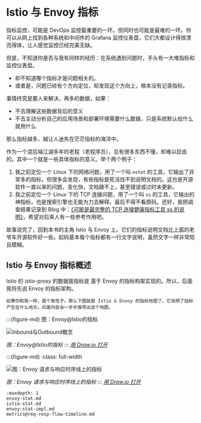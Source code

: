 # Istio 与 Envoy 指标

指标监控，可能是 DevOps 监控最重要的一环。但同时也可能是最难的一环。你可以从网上找到各种系统和中间件的 Grafana 监控仪表盘，它们大都设计得很漂亮得体，让人感觉监控已经完美无缺。  

但是，不知道你是否与我有同样的经历：在系统遇到问题时，手头有一大堆指标和监控仪表盘。
- 却不知道哪个指标才是问题相关的。
- 或者是，问题已经有个方向定位，却发现这个方向上，根本没有记录指标。

事情终究是要人来解决，再多的数据，如果：
- 不去理解这些数据背后的意义
- 不去主动分析自己的应用场景和部署环境需要什么数据，只是系统默认给什么就用什么

那么指标越多，越让人迷失在茫茫指标的海洋中。

作为一个混后端江湖多年的老程（老程序员），总有很多东西不懂，却难以启齿的。其中一个就是一些具体指标的意义。举个两个例子：
1. 我之前定位一个 Linux 下的网络问题，用了一个叫 `nstat` 的工具，它输出了非常多的指标，但很多会发现，有些指标是死活找不到说明文档的。这也是开源软件一直以来的问题，变化快，文档跟不上，甚至错误或过时未更新。
2. 我之前定位一个 Linux 下的 TCP 连接问题，用了一个叫 `ss` 的工具，它输出的神指标，也是搜索引擎也无能为力去解释。最后不得不看原码。还好，我把调查结果记录到 Blog 中：[《可能是最完整的 TCP 连接健康指标工具 ss 的说明》](https://blog.mygraphql.com/zh/notes/low-tec/network/tcp-inspect/)，希望对后来人有一些参考作用吧。


故事说完了，回到本书的主角 Istio 与 Envoy 上。它们的指标说明文档比上面的老爷车开源软件好一些。起码基本每个指标都有一行文字说明，虽然文字一样非常短且模糊。

## Istio 与 Envoy 指标概述

Istio 的 istio-proxy 的数据面指标是 基于 Envoy 的指标构架实现的。所以，后面我将先说 Envoy 的指标架构。


```{hint}
如果你和我一样，是个急性子。那么下图就是 Istio & Envoy 的指标地图了。它说明了指标产生在什么地方。后面内容会一步步推导出这个地图。
```

:::{figure-md} 图：Envoy@Istio的指标

<img src="/ch2-envoy/envoy@istio-metrics/index.assets/envoy@istio-metrics.drawio.svg" alt="Inbound与Outbound概念">

*图：Envoy@Istio的指标*
:::
*[用 Draw.io 打开](https://app.diagrams.net/?ui=sketch#Uhttps%3A%2F%2Fistio-insider.mygraphql.com%2Fzh_CN%2Flatest%2F_images%2Fenvoy@istio-metrics.drawio.svg)*



:::{figure-md}
:class: full-width

<img src="/ch2-envoy/req-resp-flow-timeline/req-resp-flow-timeline.assets/req-resp-flow-timeline.drawio.svg" alt="图：Envoy 请求与响应时序线上的指标">

*图：Envoy 请求与响应时序线上的指标*
:::
*[用 Draw.io 打开](https://app.diagrams.net/?ui=sketch#Uhttps%3A%2F%2Fistio-insider.mygraphql.com%2Fzh_CN%2Flatest%2F_images%2Freq-resp-flow-timeline.drawio.svg)*


```{toctree}
:maxdepth: 1
envoy-stat.md
istio-stat.md
envoy-stat-impl.md
metrics@req-resp-flow-timeline.md
```
